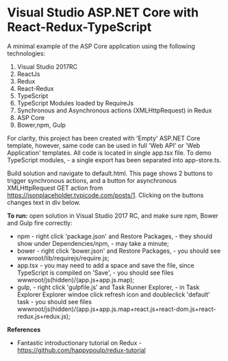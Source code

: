 # Visual Studio ASP.NET Core with React-Redux-TypeScript

A minimal example of the ASP Core application using the following technologies:

1. Visual Studio 2017RC
2. ReactJs
3. Redux
4. React-Redux
5. TypeScript
6. TypeScript Modules loaded by RequireJs
7. Synchronous and Asynchronous actions (XMLHttpRequest) in Redux
8. ASP Core
8. Bower,npm, Gulp

For clarity, this project has been created with 'Empty' ASP.NET Core template, however, same code can be used in full 'Web API' or 'Web Application' templates. All code is located in single app.tsx file. To demo TypeScript modules, - a single export has been separated into app-store.ts.

Build solution and navigate to default.html. This page shows 2 buttons to trigger synchronous actions, and a button for asynchronous XMLHttpRequest GET action from https://jsonplaceholder.typicode.com/posts/1. Clicking on the buttons changes text in div below.
 

**To run:** open solution in Visual Studio 2017 RC, and make sure npm, Bower and Gulp fire correctly:
  - npm - right click 'package.json' and Restore Packages, - they should show under Dependencies/npm, - may take a minute;
  - bower - right click 'bower.json' and Restore Packages, - you should see wwwroot/lib/requirejs/require.js;
  - app.tsx - you may need to add a space and save the file, since TypeScript is compiled on 'Save', - you should see files wwwroot/js(hidden)/(app.js+app.js.map);
  - gulp, - right click 'gulpfile.js' and Task Runner Explorer, - in Task Explorer Explorer windoe click refresh icon and doubleclick 'default' task - you should see files wwwroot/js(hidden)/(app.js+app.js.map+react.js+react-dom.js+react-redux.js+redux.js);


**References**
 - Fantastic introductionary tutorial on Redux - https://github.com/happypoulp/redux-tutorial
